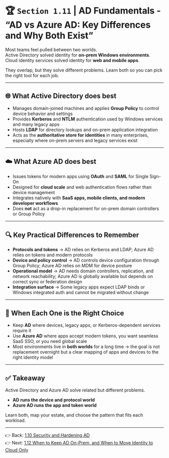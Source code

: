 # 🏆 `Section 1.11` | AD Fundamentals - **“AD vs Azure AD: Key Differences and Why Both Exist”**

Most teams feel pulled between two worlds.  
Active Directory solved identity for **on-prem Windows environments**.  
Cloud identity services solved identity for **web and mobile apps**.  

They overlap, but they solve different problems. Learn both so you can pick the right tool for each job.

---

## 🌐 What Active Directory does best
- Manages domain-joined machines and applies **Group Policy** to control device behavior and settings  
- Provides **Kerberos** and **NTLM** authentication used by Windows services and many legacy apps  
- Hosts **LDAP** for directory lookups and on-prem application integration  
- Acts as the **authoritative store for identities** in many enterprises, especially where on-prem servers and legacy services exist  

---

## ☁️ What Azure AD does best
- Issues tokens for modern apps using **OAuth** and **SAML** for Single Sign-On  
- Designed for **cloud scale** and web authentication flows rather than device management  
- Integrates natively with **SaaS apps, mobile clients, and modern developer workflows**  
- Does **not** act as a drop-in replacement for on-prem domain controllers or Group Policy  

---

## 🔍 Key Practical Differences to Remember
- **Protocols and tokens** → AD relies on Kerberos and LDAP; Azure AD relies on tokens and modern protocols  
- **Device and policy control** → AD controls device configuration through Group Policy; Azure AD relies on MDM for device posture  
- **Operational model** → AD needs domain controllers, replication, and network reachability; Azure AD is globally available but depends on correct sync or federation design  
- **Integration surface** → Some legacy apps expect LDAP binds or Windows integrated auth and cannot be migrated without change  

---

## 🧭 When Each One is the Right Choice
- Keep **AD** where devices, legacy apps, or Kerberos-dependent services require it  
- Use **Azure AD** where apps accept modern tokens, you want seamless SaaS SSO, or you need global scale  
- Most environments live in **both worlds** for a long time → the goal is not replacement overnight but a clear mapping of apps and devices to the right identity model  

---

## ✅ Takeaway
Active Directory and Azure AD solve related but different problems.  
- **AD runs the device and protocol world**  
- **Azure AD runs the app and token world**  

Learn both, map your estate, and choose the pattern that fits each workload.

---

👉 Back: [1.10 Security and Hardening AD](./1.10-hardening.md)  
👉 Next: [1.12 When to Keep AD On-Prem, and When to Move Identity to Cloud Only](./1.12-onprem-vs-cloud.md)

